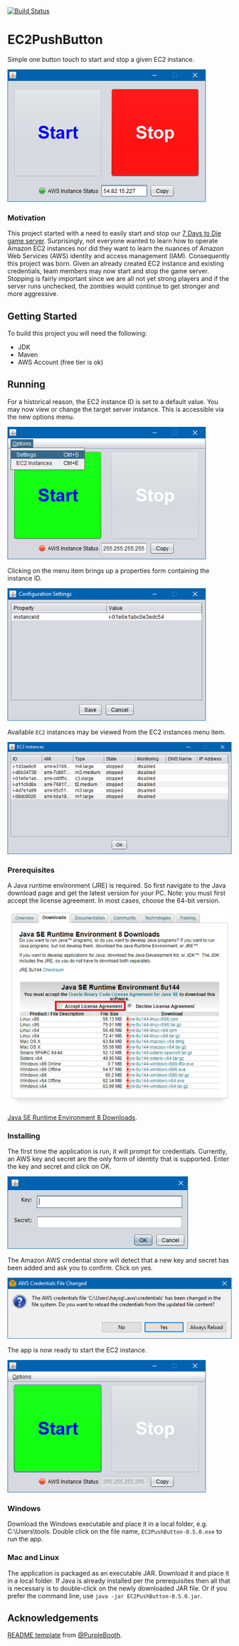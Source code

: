 [![Build Status](https://travis-ci.org/gkhays/ec2pushbutton.svg?branch=master)](https://github.com/gkhays/ec2pushbutton)

# EC2PushButton

Simple one button touch to start and stop a given EC2 instance.

![App Stop](images/app-stop.png)

### Motivation

This project started with a need to easily start and stop our [7 Days to Die game server](http://store.steampowered.com/app/251570/7_Days_to_Die/). Surprisingly, not everyone wanted to learn how to operate Amazon EC2 instances nor did they want to learn the nuances of Amazon Web Services (AWS) identity and access management (IAM). Consequently this project was born. Given an already created EC2 instance and existing credentials, team members may now start and stop the game server. Stopping is fairly important since we are all not yet strong players and if the server runs unchecked, the zombies would continue to get stronger and more aggressive.

## Getting Started

To build this project you will need the following:

* JDK
* Maven
* AWS Account (free tier is ok)

## Running

For a historical reason, the EC2 instance ID is set to a default value. You may now view or change the target server instance. This is accessible via the new options menu.

![Settings Menu](images/settings-menu.png)

Clicking on the menu item brings up a properties form containing the instance ID.

![Settings Form](images/settings-form.png)

Available `EC2` instances may be viewed from the EC2 instances menu item.

![Instances Form](images/instances-form.png)

### Prerequisites

A Java runtime environment (JRE) is required. So first navigate to the Java download page and get the latest version for your PC. Note: you must first accept the license agreement. In most cases, choose the 64-bit version.

![JRE Download](images/jre.png)

[Java SE Runtime Environment 8 Downloads](http://www.oracle.com/technetwork/java/javase/downloads/jre8-downloads-2133155.html).

### Installing

The first time the application is run, it will prompt for credentials. Currently, an AWS key and secret are the only form of identity that is supported. Enter the key and secret and click on OK.

![Login](images/login.png)

The Amazon AWS credential store will detect that a new key and secret has been added and ask you to confirm. Click on yes.

![Credentials Changed](images/cred-changed.png)

The app is now ready to start the EC2 instance.

![App Start](images/app-start.png)

### Windows

Download the Windows executable and place it in a local folder, e.g. C:\Users\tools. Double click on the file name, `EC2PushButton-0.5.0.exe` to run the app.

### Mac and Linux

The application is packaged as an executable JAR. Download it and place it in a local folder. If Java is already installed per the prerequisites then all that is necessary is to double-click on the newly downloaded JAR file. Or if you prefer the command line, use `java -jar EC2PushButton-0.5.0.jar`.

## Acknowledgements

[README template](https://gist.github.com/PurpleBooth/109311bb0361f32d87a2) from [@PurpleBooth](https://gist.github.com/PurpleBooth).
